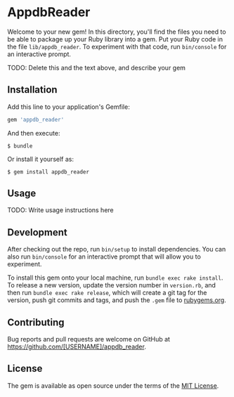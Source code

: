 # AppdbReader

Welcome to your new gem! In this directory, you'll find the files you need to be able to package up your Ruby library into a gem. Put your Ruby code in the file `lib/appdb_reader`. To experiment with that code, run `bin/console` for an interactive prompt.

TODO: Delete this and the text above, and describe your gem

## Installation

Add this line to your application's Gemfile:

```ruby
gem 'appdb_reader'
```

And then execute:

    $ bundle

Or install it yourself as:

    $ gem install appdb_reader

## Usage

TODO: Write usage instructions here

## Development

After checking out the repo, run `bin/setup` to install dependencies. You can also run `bin/console` for an interactive prompt that will allow you to experiment.

To install this gem onto your local machine, run `bundle exec rake install`. To release a new version, update the version number in `version.rb`, and then run `bundle exec rake release`, which will create a git tag for the version, push git commits and tags, and push the `.gem` file to [rubygems.org](https://rubygems.org).

## Contributing

Bug reports and pull requests are welcome on GitHub at https://github.com/[USERNAME]/appdb_reader.


## License

The gem is available as open source under the terms of the [MIT License](http://opensource.org/licenses/MIT).

